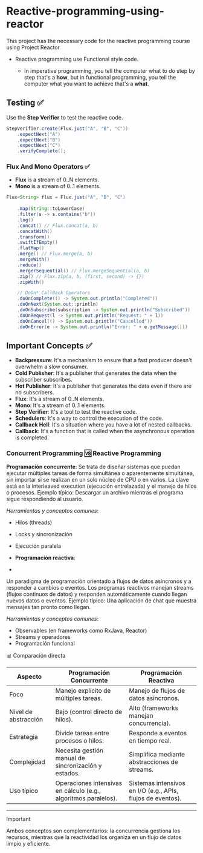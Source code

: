 # Reactive-programming-using-reactor

This project has the necessary code for the reactive programming course using Project Reactor


* Reactive programming use Functional style code.

  * In imperative programming, you tell the computer what to do step by step that's a **how**, but in functional programming, you tell the computer what you want to achieve that's a **what**.


## Testing ✅

Use the **Step Verifier** to test the reactive code.

```java
StepVerifier.create(Flux.just("A", "B", "C"))
    .expectNext("A")
    .expectNext("B")
    .expectNext("C")
    .verifyComplete();
```


### Flux And Mono Operators ✅

* **Flux** is a stream of 0..N elements.
* **Mono** is a stream of 0..1 elements.

```java
Flux<String> flux = Flux.just("A", "B", "C")
        
    .map(String::toLowerCase)
    .filter(s -> s.contains("b"))
    .log()
    .concat() // Flux.concat(a, b)
    .concatWith()
    .transform()
    .swiftIfEmpty()
    .flatMap()
    .merge() // Flux.merge(a, b)
    .mergeWith()
    .reduce() 
    .mergerSequential() // Flux.mergeSequential(a, b)
    .zip() // Flux.zip(a, b, (first, second) -> {})
    .zipWith()

    // DoOn* CallBack Operators
    .doOnComplete(() -> System.out.println("Completed"))
    .doOnNext(System.out::println)
    .doOnSubscribe(subscription -> System.out.println("Subscribed"))
    .doOnRequest(l -> System.out.println("Request: " + l))
    .doOnCancel(() -> System.out.println("Cancelled"))
    .doOnError(e -> System.out.println("Error: " + e.getMessage()))
```

## Important Concepts ✅

* **Backpressure**: It's a mechanism to ensure that a fast producer doesn't overwhelm a slow consumer.
* **Cold Publisher**: It's a publisher that generates the data when the subscriber subscribes.
* **Hot Publisher**: It's a publisher that generates the data even if there are no subscribers.
* **Flux**: It's a stream of 0..N elements.
* **Mono**: It's a stream of 0..1 elements.
* **Step Verifier**: It's a tool to test the reactive code.
* **Schedulers**: It's a way to control the execution of the code.
* **Callback Hell**: It's a situation where you have a lot of nested callbacks.
* **Callback**: It's a function that is called when the asynchronous operation is completed.


### Concurrent Programming 🆚 Reactive Programming

**Programación concurrente**:
Se trata de diseñar sistemas que puedan ejecutar múltiples tareas de forma simultánea o aparentemente simultánea, sin importar si se realizan en un solo núcleo de CPU o en varios. La clave está en la interleaved execution (ejecución entrelazada) y el manejo de hilos o procesos.
Ejemplo típico: Descargar un archivo mientras el programa sigue respondiendo al usuario.

_Herramientas y conceptos comunes_:

* Hilos (threads)
* Locks y sincronización
* Ejecución paralela

* **Programación reactiva**:
* 
Un paradigma de programación orientado a flujos de datos asíncronos y a responder a cambios o eventos. Los programas reactivos manejan streams (flujos continuos de datos) y responden automáticamente cuando llegan nuevos datos o eventos.
Ejemplo típico: Una aplicación de chat que muestra mensajes tan pronto como llegan.

_Herramientas y conceptos comunes_:

* Observables (en frameworks como RxJava, Reactor)
* Streams y operadores
* Programación funcional

📊 Comparación directa

| Aspecto                     | Programación Concurrente                      | Programación Reactiva                       |
|-----------------------------|----------------------------------------------|--------------------------------------------|
| Foco                        | Manejo explícito de múltiples tareas.        | Manejo de flujos de datos asíncronos.     |
| Nivel de abstracción        | Bajo (control directo de hilos).             | Alto (frameworks manejan concurrencia).    |
| Estrategia                  | Divide tareas entre procesos o hilos.        | Responde a eventos en tiempo real.         |
| Complejidad                 | Necesita gestión manual de sincronización y estados. | Simplifica mediante abstracciones de streams. |
| Uso típico                  | Operaciones intensivas en cálculo (e.g., algoritmos paralelos). | Sistemas intensivos en I/O (e.g., APIs, flujos de eventos). |
--------------------------------------------------------------------------------------------------------------------------------------------------------------

> [!IMPORTANT]
> Ambos conceptos son complementarios: la concurrencia gestiona los recursos, mientras que la reactividad los organiza en un flujo de datos limpio y eficiente.
